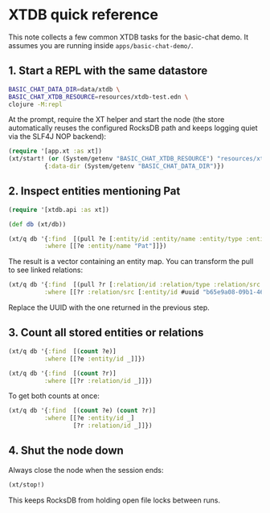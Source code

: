 # XTDB quick reference

This note collects a few common XTDB tasks for the basic-chat demo. It assumes
you are running inside `apps/basic-chat-demo/`.

## 1. Start a REPL with the same datastore

```bash
BASIC_CHAT_DATA_DIR=data/xtdb \
BASIC_CHAT_XTDB_RESOURCE=resources/xtdb-test.edn \
clojure -M:repl
```

At the prompt, require the XT helper and start the node (the store automatically
reuses the configured RocksDB path and keeps logging quiet via the SLF4J NOP backend):

```clojure
(require '[app.xt :as xt])
(xt/start! (or (System/getenv "BASIC_CHAT_XTDB_RESOURCE") "resources/xtdb-test.edn")
          {:data-dir (System/getenv "BASIC_CHAT_DATA_DIR")})
```

## 2. Inspect entities mentioning Pat

```clojure
(require '[xtdb.api :as xt])

(def db (xt/db))

(xt/q db '{:find  [(pull ?e [:entity/id :entity/name :entity/type :entity/seen-count :entity/last-seen])]
          :where [[?e :entity/name "Pat"]]})
```

The result is a vector containing an entity map. You can transform the pull to
see linked relations:

```clojure
(xt/q db '{:find  [(pull ?r [:relation/id :relation/type :relation/src :relation/dst :relation/last-seen])]
          :where [[?r :relation/src [:entity/id #uuid "b65e9a08-09b1-46e1-af13-d1f33e730ead"]]]})
```

Replace the UUID with the one returned in the previous step.

## 3. Count all stored entities or relations

```clojure
(xt/q db '{:find  [(count ?e)]
          :where [[?e :entity/id _]]})

(xt/q db '{:find  [(count ?r)]
          :where [[?r :relation/id _]]})
```

To get both counts at once:

```clojure
(xt/q db '{:find  [(count ?e) (count ?r)]
          :where [[?e :entity/id _]
                  [?r :relation/id _]]})
```

## 4. Shut the node down

Always close the node when the session ends:

```clojure
(xt/stop!)
```

This keeps RocksDB from holding open file locks between runs.
